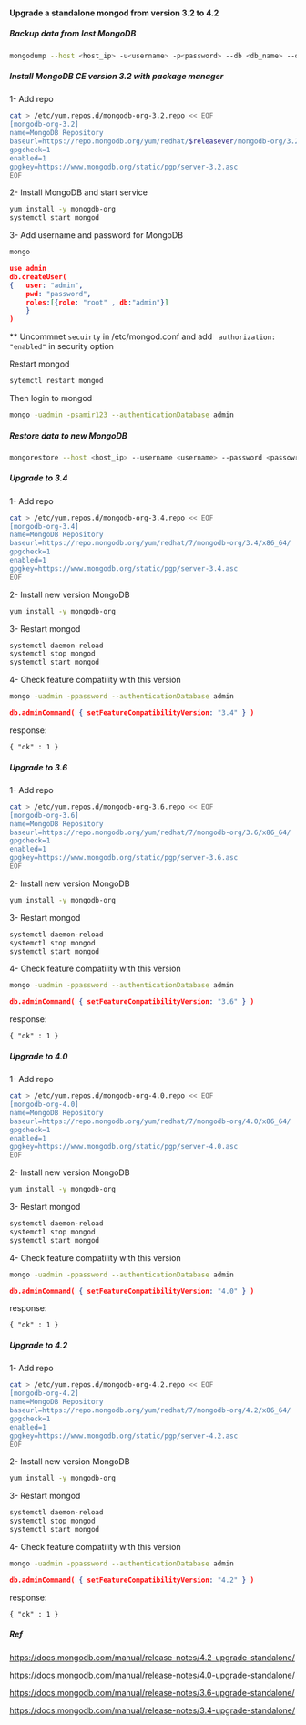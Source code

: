 #### Upgrade a standalone mongod from version 3.2 to 4.2
  
##### Backup data from last MongoDB
  
```bash
mongodump --host <host_ip> -u<username> -p<password> --db <db_name> --out=<output_dump> --authenticationDatabase <auth_db>
```

##### Install MongoDB CE version 3.2 with package manager

1- Add repo

```bash
cat > /etc/yum.repos.d/mongodb-org-3.2.repo << EOF
[mongodb-org-3.2]
name=MongoDB Repository
baseurl=https://repo.mongodb.org/yum/redhat/$releasever/mongodb-org/3.2/x86_64/
gpgcheck=1
enabled=1
gpgkey=https://www.mongodb.org/static/pgp/server-3.2.asc
EOF
```
2- Install MongoDB and start service

```bash
yum install -y monogdb-org
systemctl start mongod
```
3- Add username and password for MongoDB

```bash
mongo
```
```json
use admin
db.createUser(
{	user: "admin",
	pwd: "password",
	roles:[{role: "root" , db:"admin"}]
    }
)
```
** Uncommnet ```secuirty``` in /etc/mongod.conf and add ``` authorization: "enabled"``` in security option

Restart mongod

```bash
sytemctl restart mongod
```
Then login to mongod
```bash
mongo -uadmin -psamir123 --authenticationDatabase admin
```

##### Restore data to new MongoDB
```bash
mongorestore --host <host_ip> --username <username> --password <passowrd> --authenticationDatabase <auth_db> <dump_path>
```
##### Upgrade to 3.4
1- Add repo
```bash
cat > /etc/yum.repos.d/mongodb-org-3.4.repo << EOF
[mongodb-org-3.4]
name=MongoDB Repository
baseurl=https://repo.mongodb.org/yum/redhat/7/mongodb-org/3.4/x86_64/
gpgcheck=1
enabled=1
gpgkey=https://www.mongodb.org/static/pgp/server-3.4.asc
EOF
```
2- Install new version MongoDB
```bash
yum install -y mongodb-org
```
3- Restart mongod
```bash
systemctl daemon-reload
systemctl stop mongod
systemctl start mongod
```
4- Check feature compatility with this version
```bash
mongo -uadmin -ppassword --authenticationDatabase admin
```
```json
db.adminCommand( { setFeatureCompatibilityVersion: "3.4" } )
```
response:

```{ "ok" : 1 }```

##### Upgrade to 3.6
1- Add repo
```bash
cat > /etc/yum.repos.d/mongodb-org-3.6.repo << EOF
[mongodb-org-3.6]
name=MongoDB Repository
baseurl=https://repo.mongodb.org/yum/redhat/7/mongodb-org/3.6/x86_64/
gpgcheck=1
enabled=1
gpgkey=https://www.mongodb.org/static/pgp/server-3.6.asc
EOF
```
2- Install new version MongoDB
```bash
yum install -y mongodb-org
```
3- Restart mongod
```bash
systemctl daemon-reload
systemctl stop mongod
systemctl start mongod
```
4- Check feature compatility with this version
```bash
mongo -uadmin -ppassword --authenticationDatabase admin
```
```json
db.adminCommand( { setFeatureCompatibilityVersion: "3.6" } )
```
response:

```{ "ok" : 1 }```

##### Upgrade to 4.0
1- Add repo
```bash
cat > /etc/yum.repos.d/mongodb-org-4.0.repo << EOF
[mongodb-org-4.0]
name=MongoDB Repository
baseurl=https://repo.mongodb.org/yum/redhat/7/mongodb-org/4.0/x86_64/
gpgcheck=1
enabled=1
gpgkey=https://www.mongodb.org/static/pgp/server-4.0.asc
EOF
```
2- Install new version MongoDB
```bash
yum install -y mongodb-org
```
3- Restart mongod
```bash
systemctl daemon-reload
systemctl stop mongod
systemctl start mongod
```
4- Check feature compatility with this version
```bash
mongo -uadmin -ppassword --authenticationDatabase admin
```
```json
db.adminCommand( { setFeatureCompatibilityVersion: "4.0" } )
```
response:

```{ "ok" : 1 }```

##### Upgrade to 4.2
1- Add repo
```bash
cat > /etc/yum.repos.d/mongodb-org-4.2.repo << EOF
[mongodb-org-4.2]
name=MongoDB Repository
baseurl=https://repo.mongodb.org/yum/redhat/7/mongodb-org/4.2/x86_64/
gpgcheck=1
enabled=1
gpgkey=https://www.mongodb.org/static/pgp/server-4.2.asc
EOF
```
2- Install new version MongoDB
```bash
yum install -y mongodb-org
```
3- Restart mongod
```bash
systemctl daemon-reload
systemctl stop mongod
systemctl start mongod
```
4- Check feature compatility with this version
```bash
mongo -uadmin -ppassword --authenticationDatabase admin
```
```json
db.adminCommand( { setFeatureCompatibilityVersion: "4.2" } )
```
response:

```{ "ok" : 1 }```



##### Ref

https://docs.mongodb.com/manual/release-notes/4.2-upgrade-standalone/

https://docs.mongodb.com/manual/release-notes/4.0-upgrade-standalone/

https://docs.mongodb.com/manual/release-notes/3.6-upgrade-standalone/

https://docs.mongodb.com/manual/release-notes/3.4-upgrade-standalone/
